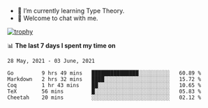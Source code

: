 <!--
### Hi there 👋

- 🤔 I was learning formal verification with Coq formally, but want to **build things** now.
- 😬 I am broadly interested in **computer systems** and **programming languages** (just a beginner 🥺).
- 🤩 (I hope I can) code for fun!

<img src="https://github-readme-stats.vercel.app/api?username=xxchan&show_icons=true&icon_color=0366d6&text_color=24292e&bg_color=ffffff&hide_title=true" />

---
-->


- 🌱 I’m currently learning Type Theory.
- 💬 Welcome to chat with me.


[![trophy](https://github-profile-trophy.vercel.app/?username=xxchan&theme=flat)](https://github.com/xxchan)


📊 **The last 7 days I spent my time on** 

<!--START_SECTION:waka-->
```text
28 May, 2021 - 03 June, 2021

Go         9 hrs 49 mins   ███████████████░░░░░░░░░░   60.89 % 
Markdown   2 hrs 32 mins   ████░░░░░░░░░░░░░░░░░░░░░   15.72 % 
Coq        1 hr 43 mins    ██░░░░░░░░░░░░░░░░░░░░░░░   10.65 % 
TeX        56 mins         █░░░░░░░░░░░░░░░░░░░░░░░░   05.83 % 
Cheetah    20 mins         ░░░░░░░░░░░░░░░░░░░░░░░░░   02.12 %
```
<!--END_SECTION:waka-->

<!--
**xxchan/xxchan** is a ✨ _special_ ✨ repository because its `README.md` (this file) appears on your GitHub profile.

Here are some ideas to get you started:

- 🔭 I’m currently working on ...
- 🌱 I’m currently learning ...
- 👯 I’m looking to collaborate on ...
- 🤔 I’m looking for help with ...
- 💬 Ask me about ...
- 📫 How to reach me: ...
- 😄 Pronouns: ...
- ⚡ Fun fact: ...
-->
